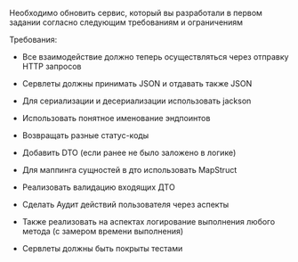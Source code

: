 Необходимо обновить сервис, который вы разработали в первом задании согласно следующим требованиям и ограничениям

Требования:

- Все взаимодействие должно теперь осуществляться через отправку HTTP запросов

- Сервлеты должны принимать JSON и отдавать также JSON

- Для сериализации и десериализации использовать jackson

- Использовать понятное именование эндпоинтов

- Возвращать разные статус-коды

- Добавить DTO (если ранее не было заложено в логике)

- Для маппинга сущностей в дто использовать MapStruct

- Реализовать валидацию входящих ДТO

- Сделать Аудит действий пользователя через аспекты

- Также реализовать на аспектах логирование выполнения любого метода (с замером времени выполнения)

- Сервлеты должны быть покрыты тестами
